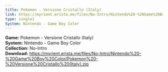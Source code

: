 ```yaml
---
title: Pokemon - Versione Cristallo (Italy)
link: https://myrient.erista.me/files/No-Intro/Nintendo%20-%20Game%20Boy%20Color/Pokemon%20-%20Versione%20Cristallo%20(Italy).zip
type: single1
System: Nintendo - Game Boy Color
---
```

<b>Game:</b> Pokemon - Versione Cristallo (Italy)<br>
<b>System:</b> Nintendo - Game Boy Color<br>
<b>Collection:</b> No-Intro<br>
<b>Download:</b> https://myrient.erista.me/files/No-Intro/Nintendo%20-%20Game%20Boy%20Color/Pokemon%20-%20Versione%20Cristallo%20(Italy).zip